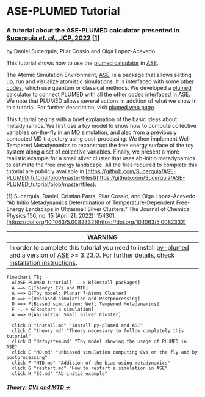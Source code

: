 # ASE-PLUMED Tutorial
### A tutorial about the ASE-PLUMED calculator presented in [Sucerquia *et. al.*, JCP, 2022](https://doi.org/10.1063/5.0082332) [[1](#cite1)]
by Daniel Sucerquia, Pilar Cossio and Olga Lopez-Acevedo.

This tutorial shows how to use the [plumed calculator](https://wiki.fysik.dtu.dk/ase/ase/calculators/plumed.html)
in [ASE](https://wiki.fysik.dtu.dk/ase/).

The Atomic Simulation Environment, [ASE](https://wiki.fysik.dtu.dk/ase/), is a package that allows setting up,
run and visualize atomistic simulations. It is interfaced with some [other codes](https://wiki.fysik.dtu.dk/ase/#supported-calculators),
which use quantum or classical methods.  We developed a [plumed calculator](https://wiki.fysik.dtu.dk/ase/ase/calculators/plumed.html) to connect PLUMED with all the other codes interfaced in ASE.  We note that PLUMED allows several actions in addition of what we show in this tutorial. For further description, visit [plumed web page](http://www.plumed.org/doc). 

This tutorial begins with a brief explanation of the basic ideas about metadynamics. We first use a toy model to show how to compute collective variables on-the-fly in an MD simulation, and also from a previously computed MD trajectory using post-processing. We then implement Well-Tempered Metadynamics to reconstruct the free energy surface of the toy system along a set of collective variables. Finally, we present a more realistic example for a small silver cluster that uses ab-initio metadynamics to estimate the free energy landscape. All the files required to complete this tutorial are publicly available in [https://github.com/Sucerquia/ASE-PLUMED_tutorial/blob/master/files](https://github.com/Sucerquia/ASE-PLUMED_tutorial/blob/master/files).

<a name="cite1">[1]</a> Sucerquia, Daniel, Cristian Parra, Pilar Cossio, and Olga Lopez-Acevedo. “Ab Initio Metadynamics Determination of Temperature-Dependent Free-Energy Landscape in Ultrasmall Silver Clusters.” The Journal of Chemical Physics 156, no. 15 (April 21, 2022): 154301. [https://doi.org/10.1063/5.0082332](https://doi.org/10.1063/5.0082332)

| **WARNING** |
| ---         |
| In order to complete this tutorial you need to install [py-plumed](https://www.plumed.org/doc-v2.8/user-doc/html/_installation.html#installingpython) and a version of [ASE](https://gitlab.com/ase/ase) >= 3.23.0. For further details, check [installation instructions](install.md).|

```mermaid
flowchart TB;
  A[ASE-PLUMED tutorial] -.-> B[Install packages]
  A ==> C[Theory: CVs and MTD]
  A ==> D[Toy model: Planar 7-Atoms Cluster]
  D ==> E[Unbiased simulation and Postprocessing]
  D ==> F[Biased simulation: Well Tempered Metadynamics]
  F -.-> G[Restart a simulation]
  A ==> H[Ab-initio: Small Silver Cluster]

  click B "install.md" "Install py-plumed and ASE"
  click C "theory.md" "Theory necessary to follow completely this tutorial"
  click D "defsystem.md" "Toy model showing the usage of PLUMED in ASE"
  click E "MD.md" "Unbiased simulation computing CVs on the fly and by postprocessing"
  click F "MTD.md" "Addition of the bias using metadynamics"
  click G "restart.md" "How to restart a simulation in ASE"
  click H "SC.md" "Ab-initio example"
```

##### [Theory: CVs and MTD &rarr;](theory.md)
